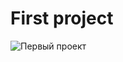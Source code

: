 # First project

![Первый проект](https://alexfinokhin.github.io/first-project/ "Logo title text 1")
